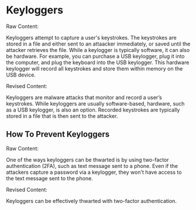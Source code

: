 # Keyloggers
Raw Content: 

Keyloggers attempt to capture a user's keystrokes. The keystrokes are stored in a file and either sent to an attaacker immediately, or saved until the attacker retrieves the file. While a keylogger is typically software, it can also be hardware. For example, you can purchase a USB keylogger, plug it into the computer, and plug the keyboard into the USB keylogger. This hardware keylogger will record all keystrokes and store them within memory on the USB device. 

Revised Content: 

Keyloggers are malware attacks that monitor and record a user’s keystrokes. While keyloggers are usually software-based, hardware, such as a USB keylogger, is also an option. Recorded keystrokes are typically stored in a file that is then sent to the attacker. 

## How To Prevent Keyloggers
Raw Content: 

One of the ways keyloggers can be thwarted is by using two-factor authentication (2FA), such as text message sent to a phone. Even if the attackers capture a password via a keylogger, they won't have access to the text message sent to the phone. 

Revised Content: 

Keyloggers can be effectively thwarted with two-factor authentication. 
